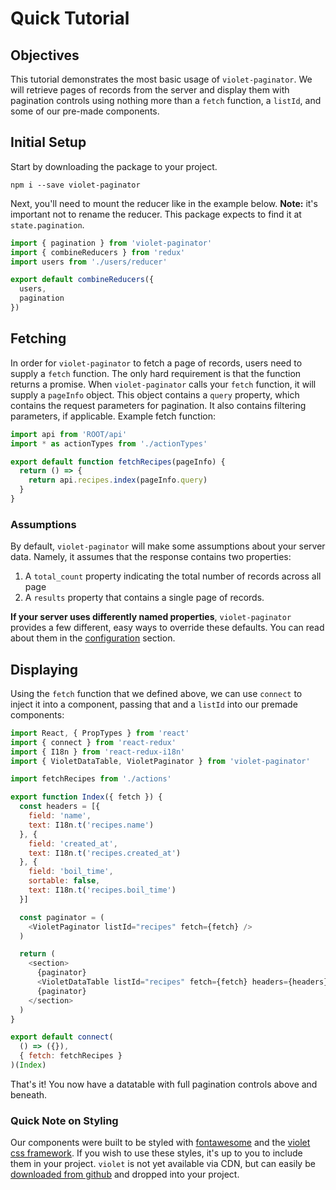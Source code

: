 # Quick Tutorial

## Objectives

This tutorial demonstrates the most basic usage of `violet-paginator`. We will retrieve pages of records from the server and display them with pagination controls using nothing more than a `fetch` function, a `listId`, and some of our pre-made components.

## Initial Setup

Start by downloading the package to your project.

```
npm i --save violet-paginator
```

Next, you'll need to mount the reducer like in the example below. **Note:** it's important not to rename the reducer. This package expects to find it at `state.pagination`.

```javascript
import { pagination } from 'violet-paginator'
import { combineReducers } from 'redux'
import users from './users/reducer'

export default combineReducers({
  users,
  pagination
})
```

## Fetching

In order for `violet-paginator` to fetch a page of records, users need to supply a `fetch` function. The only hard requirement is that the function returns a promise. When `violet-paginator` calls your `fetch` function, it will supply a `pageInfo` object. This object contains a `query` property, which contains the request parameters for pagination. It also contains filtering parameters, if applicable. Example fetch function:

```javascript
import api from 'ROOT/api'
import * as actionTypes from './actionTypes'

export default function fetchRecipes(pageInfo) {
  return () => {
    return api.recipes.index(pageInfo.query)
  }
}
```

### Assumptions

By default, `violet-paginator` will make some assumptions about your server data. Namely, it assumes that the response contains two properties:

1. A `total_count` property indicating the total number of records across all page
2. A `results` property that contains a single page of records. 

**If your server uses differently named properties**, `violet-paginator` provides a few different, easy ways to override these defaults. You can read about them in the [configuration](configuration.md) section.


## Displaying

Using the `fetch` function that we defined above, we can use `connect` to inject it into a component, passing that and a `listId` into our premade components:

```javascript
import React, { PropTypes } from 'react'
import { connect } from 'react-redux'
import { I18n } from 'react-redux-i18n'
import { VioletDataTable, VioletPaginator } from 'violet-paginator'

import fetchRecipes from './actions'

export function Index({ fetch }) {
  const headers = [{
    field: 'name',
    text: I18n.t('recipes.name')
  }, {
    field: 'created_at',
    text: I18n.t('recipes.created_at')
  }, {
    field: 'boil_time',
    sortable: false,
    text: I18n.t('recipes.boil_time')
  }]

  const paginator = (
    <VioletPaginator listId="recipes" fetch={fetch} />
  )

  return (
    <section>
      {paginator}
      <VioletDataTable listId="recipes" fetch={fetch} headers={headers} />
      {paginator}
    </section>
  )
}

export default connect(
  () => ({}),
  { fetch: fetchRecipes }
)(Index)
```

That's it! You now have a datatable with full pagination controls above and beneath.

### Quick Note on Styling

Our components were built to be styled with [fontawesome](http://fontawesome.io/) and the [violet css framework](https://github.com/kkestell/violet). If you wish to use these styles, it's up to you to include them in your project. `violet` is not yet available via CDN, but can easily be [downloaded from github](https://github.com/kkestell/violet/blob/master/build/violet/violet.min.css) and dropped into your project.